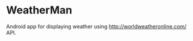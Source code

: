 WeatherMan
==========

Android app for displaying weather using http://worldweatheronline.com/ API.
